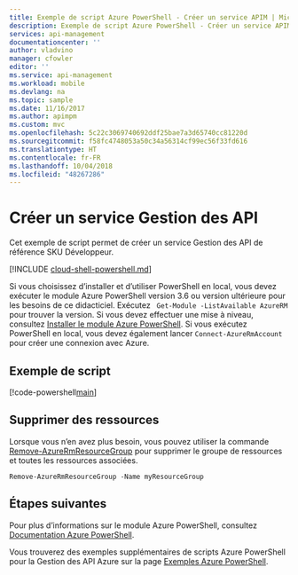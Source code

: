 ```yaml
---
title: Exemple de script Azure PowerShell - Créer un service APIM | Microsoft Docs
description: Exemple de script Azure PowerShell - Créer un service APIM
services: api-management
documentationcenter: ''
author: vladvino
manager: cfowler
editor: ''
ms.service: api-management
ms.workload: mobile
ms.devlang: na
ms.topic: sample
ms.date: 11/16/2017
ms.author: apimpm
ms.custom: mvc
ms.openlocfilehash: 5c22c3069740692ddf25bae7a3d65740cc81220d
ms.sourcegitcommit: f58fc4748053a50c34a56314cf99ec56f33fd616
ms.translationtype: HT
ms.contentlocale: fr-FR
ms.lasthandoff: 10/04/2018
ms.locfileid: "48267286"
---
```

# <a name="create-an-api-management-service"></a>Créer un service Gestion des API

Cet exemple de script permet de créer un service Gestion des API de référence SKU Développeur.

[!INCLUDE [cloud-shell-powershell.md](../../../includes/cloud-shell-powershell.md)]

Si vous choisissez d’installer et d’utiliser PowerShell en local, vous devez exécuter le module Azure PowerShell version 3.6 ou version ultérieure pour les besoins de ce didacticiel. Exécutez ` Get-Module -ListAvailable AzureRM` pour trouver la version. Si vous devez effectuer une mise à niveau, consultez [Installer le module Azure PowerShell](/powershell/azure/install-azurerm-ps). Si vous exécutez PowerShell en local, vous devez également lancer `Connect-AzureRmAccount` pour créer une connexion avec Azure.

## <a name="sample-script"></a>Exemple de script

[!code-powershell[main](../../../powershell_scripts/api-management/create-apim-service/create_apim_service.ps1 "Create a service")]

## <a name="clean-up-resources"></a>Supprimer des ressources

Lorsque vous n’en avez plus besoin, vous pouvez utiliser la commande [Remove-AzureRmResourceGroup](/powershell/module/azurerm.resources/remove-azurermresourcegroup) pour supprimer le groupe de ressources et toutes les ressources associées.

```azurepowershell-interactive
Remove-AzureRmResourceGroup -Name myResourceGroup
```

## <a name="next-steps"></a>Étapes suivantes

Pour plus d’informations sur le module Azure PowerShell, consultez [Documentation Azure PowerShell](https://docs.microsoft.com/powershell/azure/overview).

Vous trouverez des exemples supplémentaires de scripts Azure PowerShell pour la Gestion des API Azure sur la page [Exemples Azure PowerShell](../powershell-samples.md).
